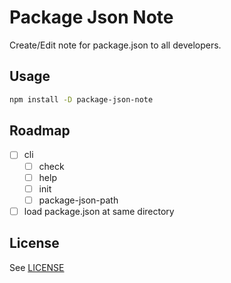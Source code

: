 # Package Json Note

Create/Edit note for package.json to all developers.

## Usage

```bash
npm install -D package-json-note
```

## Roadmap

- [ ] cli
  - [ ] check
  - [ ] help
  - [ ] init
  - [ ] package-json-path
- [ ] load package.json at same directory

## License

See [LICENSE](./LICENSE)
